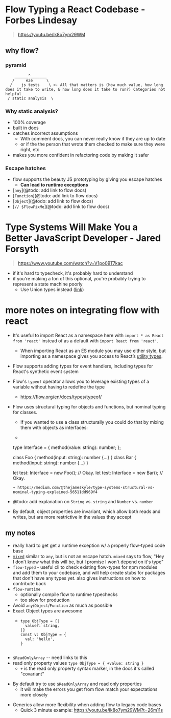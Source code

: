 # Flow Typing a React Codebase - Forbes Lindesay
> https://youtu.be/lk8o7ym29WM

## why flow?

### pyramid
```
    ______^_______
   /     e2e      \
  /    js tests    \ <- All that matters is (how much value, how long does it take to write, & how long does it take to run?) Categories not helpful
 / static analysis  \
```

### Why static analysis?
  - 100% coverage
  - built in docs
  - catches incorrect assumptions
    * With comment docs, you can never really know if they are up to date
    * or if the the person that wrote them checked to make sure they were right, etc
  - makes you more confident in refactoring code by making it safer


### Escape hatches
  - flow supports the beauty JS prototyping by giving you escape hatches
    + **Can lead to runtime exceptions**
  - [`any`](@todo: add link to flow docs)
  - [`Function`](@todo: add link to flow docs)
  - [`Object`](@todo: add link to flow docs)
  - [`// $FlowFixMe`](@todo: add link to flow docs)

# Type Systems Will Make You a Better JavaScript Developer - Jared Forsyth
> https://www.youtube.com/watch?v=V1po0BT7kac

- if it's hard to typecheck, it's probably hard to understand
- if you're making a ton of this optional, you're probably trying to represent a state machine poorly
  + Use Union types instead ([link](https://flow.org/en/docs/types/unions/))






# more notes on integrating flow with react
  - It's useful to import React as a namespace here with `import * as React from 'react'` instead of as a default with `import React from 'react'`.
    - When importing React as an ES module you may use either style, but importing as a namespace gives you access to React’s [utility types](https://flow.org/en/docs/react/types).
  - Flow supports adding types for event handlers, including types for React's synthetic event system
  - Flow's `typeof` operator allows you to leverage existing types of a variable without having to redefine the type
    + https://flow.org/en/docs/types/typeof/
  - Flow uses structural typing for objects and functions, but nominal typing for classes.
    + If you wanted to use a class structurally you could do that by mixing them with objects as interfaces:
    + ```
    type Interface = {
      method(value: string): number;
    };

    class Foo { method(input: string): number {...} }
    class Bar { method(input: string): number {...} }

    let test: Interface = new Foo(); // Okay.
    let test: Interface = new Bar(); // Okay.
    ```
    + https://medium.com/@thejameskyle/type-systems-structural-vs-nominal-typing-explained-56511dd969f4
  - @todo: add explanation on `String` vs. `string` and `Number` vs. `number`
  - By default, object properties are invariant, which allow both reads and writes, but are more restrictive in the values they accept



## my notes
  - really hard to get get a runtime exception w/ a properly flow-typed code base
  - [`mixed`]() similar to `any`, but is not an escape hatch. `mixed` says to flow, "Hey I don't know what this will be, but I promise I won't depend on it's type"
  - `flow-typed` - useful cli to check existing flow-types for npm modules and add them to your codebase, and will help create stubs for packages that don't have any types yet. also gives instructions on how to contribute back
  - `flow-runtime`
    - optionally compile flow to runtime typechecks
    - too slow for production
  - Avoid `any`/`Object`/`Function` as much as possible
  - Exact Object types are awesome
    - ```
      type ObjType = {|
        value?: string,
      |}
      const v: ObjType = {
        val: 'hello',
      }
    ```
  - `$ReadOnlyArray` -- need links to this
  - read only property values `type ObjType = { +value: string }`
    - `+` is the read only property syntax marker, in the docs it's called "covariant"
  * By default try to use `$ReadOnlyArray` and read only properties
    - it will make the errors you get from flow match your expectations more closely
  - Generics allow more flexibility when adding flow to legacy code bases
    + Quick 3 minute example: https://youtu.be/lk8o7ym29WM?t=26m11s